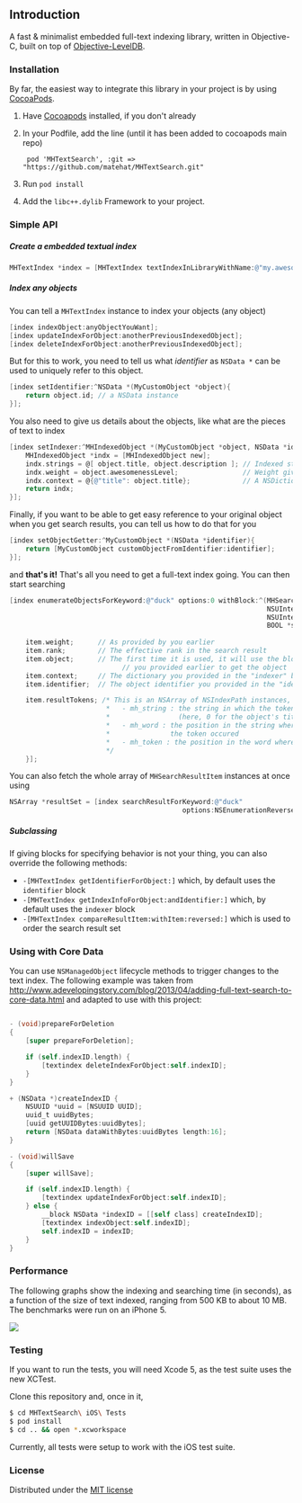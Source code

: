 ## Introduction

A fast & minimalist embedded full-text indexing library, written in Objective-C, built on top of [Objective-LevelDB][2].

### Installation

By far, the easiest way to integrate this library in your project is by using [CocoaPods][1].

1. Have [Cocoapods][1] installed, if you don't already

2. In your Podfile, add the line (until it has been added to cocoapods main repo)

        pod 'MHTextSearch', :git => "https://github.com/matehat/MHTextSearch.git"

3. Run `pod install`

4. Add the `libc++.dylib` Framework to your project.

### Simple API

##### Create a embedded textual index 

```objective-c
MHTextIndex *index = [MHTextIndex textIndexInLibraryWithName:@"my.awesome.index"];
```

##### Index any objects

You can tell a `MHTextIndex` instance to index your objects (any object)

```objective-c
[index indexObject:anyObjectYouWant];
[index updateIndexForObject:anotherPreviousIndexedObject];
[index deleteIndexForObject:anotherPreviousIndexedObject];
```

But for this to work, you need to tell us what *identifier* as `NSData *` can be used to 
uniquely refer to this object.

```objective-c 
[index setIdentifier:^NSData *(MyCustomObject *object){
    return object.id; // a NSData instance
}];
```

You also need to give us details about the objects, like what are the pieces of text to
index

```objective-c 
[index setIndexer:^MHIndexedObject *(MyCustomObject *object, NSData *identifier){
    MHIndexedObject *indx = [MHIndexedObject new];
    indx.strings = @[ object.title, object.description ]; // Indexed strings
    indx.weight = object.awesomenessLevel;                // Weight given to this object, when sorting results
    indx.context = @{@"title": object.title};             // A NSDictionary that will be given alongside search results
    return indx;
}];
```

Finally, if you want to be able to get easy reference to your original object when you get
search results, you can tell us how to do that for you

```objective-c 
[index setObjectGetter:^MyCustomObject *(NSData *identifier){
    return [MyCustomObject customObjectFromIdentifier:identifier];
}];
```

and **that's it!** That's all you need to get a full-text index going. You can then start searching

```objective-c 
[index enumerateObjectsForKeyword:@"duck" options:0 withBlock:^(MHSearchResultItem *item, 
                                                                NSUInteger rank, 
                                                                NSUInteger count, 
                                                                BOOL *stop){
                                                                    
    item.weight;      // As provided by you earlier
    item.rank;        // The effective rank in the search result
    item.object;      // The first time it is used, it will use the block
                            // you provided earlier to get the object
    item.context;     // The dictionary you provided in the "indexer" block
    item.identifier;  // The object identifier you provided in the "identifier" block

    item.resultTokens; /* This is an NSArray of NSIndexPath instances, each containing 3 indices:
                        *   - mh_string : the string in which the token occured 
                        *                 (here, 0 for the object's title)
                        *   - mh_word : the position in the string where the word containing
                        *               the token occured
                        *   - mh_token : the position in the word where the token occured
                        */
    }];
```

You can also fetch the whole array of `MHSearchResultItem` instances at once using

```objective-c
NSArray *resultSet = [index searchResultForKeyword:@"duck"
                                           options:NSEnumerationReverse];
```

##### Subclassing

If giving blocks for specifying behavior is not your thing, you can also override the following methods:

* `-[MHTextIndex getIdentifierForObject:]` which, by default uses the `identifier` block
* `-[MHTextIndex getIndexInfoForObject:andIdentifier:]` which, by default uses the `indexer` block
* `-[MHTextIndex compareResultItem:withItem:reversed:]` which is used to order the search result set

### Using with Core Data

You can use `NSManagedObject` lifecycle methods to trigger changes to the text index. The following example
was taken from
http://www.adevelopingstory.com/blog/2013/04/adding-full-text-search-to-core-data.html and adapted to use with
this project:

```objective-c

- (void)prepareForDeletion
{
    [super prepareForDeletion];

    if (self.indexID.length) {
        [textindex deleteIndexForObject:self.indexID];
    }
}

+ (NSData *)createIndexID {
    NSUUID *uuid = [NSUUID UUID];
    uuid_t uuidBytes;
    [uuid getUUIDBytes:uuidBytes];
    return [NSData dataWithBytes:uuidBytes length:16];
}

- (void)willSave
{
    [super willSave];

    if (self.indexID.length) {
        [textindex updateIndexForObject:self.indexID];
    } else {
        __block NSData *indexID = [[self class] createIndexID];
        [textindex indexObject:self.indexID];
        self.indexID = indexID;
    }
}
```

### Performance

The following graphs show the indexing and searching time (in seconds), as a function of the size
of text indexed, ranging from 500 KB to about 10 MB. The benchmarks were run on an iPhone 5.

![](https://raw.github.com/matehat/MHTextSearch/master/MHTextSearch%20iOS%20Tests/benchmark.png)

### Testing

If you want to run the tests, you will need Xcode 5, as the test suite uses the new XCTest. 

Clone this repository and, once in it,

```bash
$ cd MHTextSearch\ iOS\ Tests
$ pod install
$ cd .. && open *.xcworkspace
```

Currently, all tests were setup to work with the iOS test suite.

### License

Distributed under the [MIT license](LICENSE)

[1]: http://cocoapods.org
[2]: https://github.com/matehat/Objective-LevelDB
